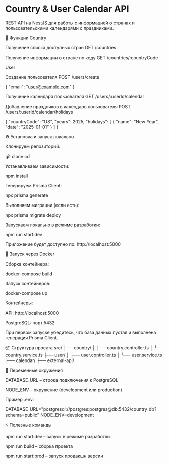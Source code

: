 # Country & User Calendar API #

REST API на NestJS для работы с информацией о странах и пользовательскими календарями с праздниками.

🚀 Функции
Country

Получение списка доступных стран
GET /countries

Получение информации о стране по коду
GET /countries/:countryCode

User

Создание пользователя
POST /users/create

{
  "email": "user@example.com"
}


Получение календаря пользователя
GET /users/:userId/calendar

Добавление праздников в календарь пользователя
POST /users/:userId/calendar/holidays

{
  "countryCode": "US",
  "years": 2025,
  "holidays": [
    { "name": "New Year", "date": "2025-01-01" }
  ]
}

⚙️ Установка и запуск локально

Клонируем репозиторий:

git clone <your-repo-url>
cd <your-project-folder>


Устанавливаем зависимости:

npm install


Генерируем Prisma Client:

npx prisma generate


Выполняем миграции (если есть):

npx prisma migrate deploy


Запускаем локально в режиме разработки:

npm run start:dev


Приложение будет доступно по: http://localhost:5000

🐳 Запуск через Docker

Сборка контейнера:

docker-compose build


Запуск контейнеров:

docker-compose up


Контейнеры:

API: http://localhost:5000

PostgreSQL: порт 5432

При первом запуске убедитесь, что база данных пустая и выполнена генерация Prisma Client.

📦 Структура проекта
src/
├── country/
│   ├── country.controller.ts
│   └── country.service.ts
├── user/
│   ├── user.controller.ts
│   └── user.service.ts
├── calendar/
├── external-api/

📝 Переменные окружения

DATABASE_URL – строка подключения к PostgreSQL

NODE_ENV – окружение (development или production)

Пример .env:

DATABASE_URL="postgresql://postgres:postgres@db:5432/country_db?schema=public"
NODE_ENV=development

⚡ Полезные команды

npm run start:dev – запуск в режиме разработки

npm run build – сборка проекта


npm run start:prod – запуск продакшн версии
